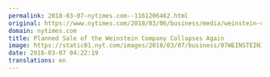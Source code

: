 ```yaml
---
permalink: 2018-03-07-nytimes.com--1161206462.html
original: https://www.nytimes.com/2018/03/06/business/media/weinstein-company-sale.html?partner=rss&amp;emc=rss
domain: nytimes.com
title: Planned Sale of the Weinstein Company Collapses Again
image: https://static01.nyt.com/images/2018/03/07/business/07WEINSTEIN1/merlin_95117660_c951de56-c63c-4d6f-be60-5c410fbe534f-mediumThreeByTwo440.jpg
date: 2018-03-07 04:22:19
translations: en
---
```


